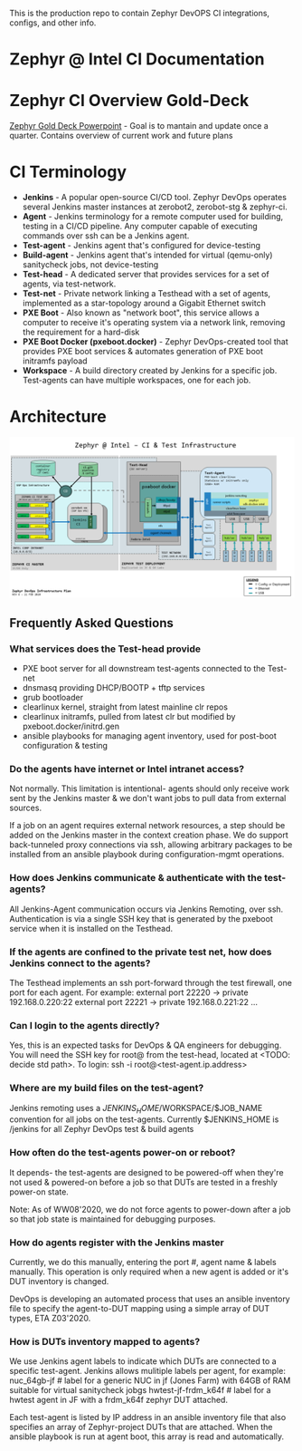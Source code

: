 This is the production repo to contain Zephyr DevOPS CI integrations, configs, and other info. 

# Zephyr @ Intel CI Documentation 

# Zephyr CI Overview Gold-Deck
[Zephyr Gold Deck Powerpoint](https://intel-my.sharepoint.com/:p:/p/christopher_g_turner/EfZ2TF9ElydPjpGBEAKiUkwBiFt5LFBZPI2aGO_HZnP7Wg?e=Bxeeho) - Goal is to mantain and update once a quarter. Contains overview of current work and future plans

# CI Terminology
* **Jenkins** - A popular open-source CI/CD tool. Zephyr DevOps operates several Jenkins master instances at zerobot2, zerobot-stg & zephyr-ci.
* **Agent** - Jenkins terminology for a remote computer used for building, testing in a CI/CD pipeline. Any computer capable of executing commands over ssh can be a Jenkins agent.
* **Test-agent** - Jenkins agent that's configured for device-testing
* **Build-agent** - Jenkins agent that's intended for virtual (qemu-only) sanitycheck jobs, not device-testing
* **Test-head** - A dedicated server that provides services for a set of agents, via test-network.
* **Test-net** - Private network linking a Testhead with a set of agents, implemented as a star-topology around a Gigabit Ethernet switch
* **PXE Boot** - Also known as "network boot", this service allows a computer to receive it's operating system via a network link, removing the requirement for a hard-disk
* **PXE Boot Docker (pxeboot.docker)** - Zephyr DevOps-created tool that provides PXE boot services & automates generation of PXE boot initramfs payload
* **Workspace** - A build directory created by Jenkins for a specific job. Test-agents can have multiple workspaces, one for each job.


# Architecture

![Zephyr CI Block Diagram](zephyrCI-block-diagrams-WW08-2020.png "zephyr CI block diagram WW41 2019")
		
## Frequently Asked Questions
### What services does the Test-head provide
* PXE boot server for all downstream test-agents connected to the Test-net
* dnsmasq providing DHCP/BOOTP + tftp services
* grub bootloader
* clearlinux kernel, straight from latest mainline clr repos
* clearlinux initramfs, pulled from latest clr but modified by pxeboot.docker/initrd.gen
* ansible playbooks for managing agent inventory, used for post-boot configuration & testing
		
### Do the agents have internet or Intel intranet access?
Not normally. This limitation is intentional- agents should only receive work sent by the Jenkins master & we don't want jobs to pull data from external sources. 

If a job on an agent requires external network resources, a step should be added on the Jenkins master in the context creation phase. We do support back-tunneled proxy connections via ssh, allowing arbitrary packages to be installed from an ansible playbook during configuration-mgmt operations.
	
### How does Jenkins communicate & authenticate with the test-agents?
All Jenkins-Agent communication occurs via Jenkins Remoting, over ssh. Authentication is via a single SSH key that is generated by the pxeboot service when it is installed on the Testhead.

### If the agents are confined to the private test net, how does Jenkins connect to the agents?
The Testhead implements an ssh port-forward through the test firewall, one port for each agent. For example:
	external port 22220 -> private 192.168.0.220:22
	external port 22221 -> private 192.168.0.221:22
	...

### Can I login to the agents directly?
Yes, this is an expected tasks for DevOps & QA engineers for debugging. You will need the SSH key for root@<test-agent> from the test-head, located at <TODO: decide std path>. To login:
    ssh -i <path-to-key> root@<test-agent.ip.address>

### Where are my build files on the test-agent?
Jenkins remoting uses a $JENKINS_HOME/$WORKSPACE/$JOB_NAME convention for all jobs on the test-agents. Currently $JENKINS_HOME is /jenkins for all Zephyr DevOps test & build agents

### How often do the test-agents power-on or reboot?
It depends- the test-agents are designed to be powered-off when they're not used & powered-on before a job so that DUTs are tested in a freshly power-on state. 

Note: As of WW08'2020, we do not force agents to power-down after a job so that job state is maintained for debugging purposes.

### How do agents register with the Jenkins master
Currently, we do this manually, entering the port #, agent name & labels manually. This operation is only required when a new agent is added or it's DUT inventory is changed.

DevOps is developing an automated process that uses an ansible inventory file to specify the agent-to-DUT mapping using a simple array of DUT types, ETA Z03'2020.

### How is DUTs inventory mapped to agents?
We use Jenkins agent labels to indicate which DUTs are connected to a specific test-agent. Jenkins allows mulitiple labels per agent, for example:
    nuc_64gb-jf			# label for a generic NUC in jf (Jones Farm) with 64GB of RAM suitable for virtual sanitycheck jobgs
    hwtest-jf-frdm_k64f # label for a hwtest agent in JF with a frdm_k64f zephyr DUT attached.

Each test-agent is listed by IP address in an ansible inventory file that also specifies an array of Zephyr-project DUTs that are attached. When the ansible playbook is run at agent boot, this array is read and automatically.
